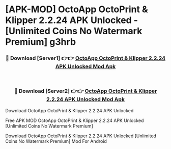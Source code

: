 # [APK-MOD] OctoApp  OctoPrint & Klipper 2.2.24 APK Unlocked - [Unlimited Coins No Watermark Premium] g3hrb



<div align="center">
<h3>🔴 Download [Server1] 👉👉 <a href="https://momento.my/?title=OctoApp__OctoPrint_&_Klipper_2.2.24_APK_Unlocked">OctoApp  OctoPrint & Klipper 2.2.24 APK Unlocked Mod Apk</a></h3><br>

<h3>🔴 Download [Server2] 👉👉 <a href="https://momento.my/?title=OctoApp__OctoPrint_&_Klipper_2.2.24_APK_Unlocked">OctoApp  OctoPrint & Klipper 2.2.24 APK Unlocked Mod Apk</a></h3>
</div>



Download OctoApp  OctoPrint & Klipper 2.2.24 APK Unlocked 

Free APK MOD OctoApp  OctoPrint & Klipper 2.2.24 APK Unlocked [Unlimited Coins No Watermark Premium]

Download OctoApp  OctoPrint & Klipper 2.2.24 APK Unlocked [Unlimited Coins No Watermark Premium] Mod For Android
